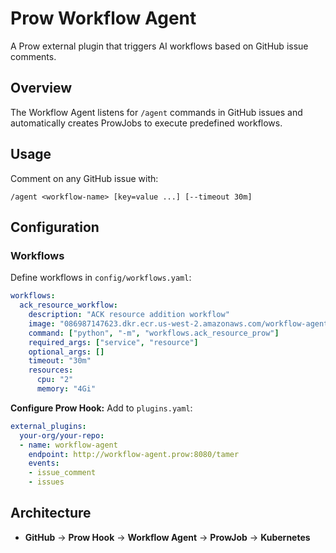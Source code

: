 # Prow Workflow Agent

A Prow external plugin that triggers AI workflows based on GitHub issue comments.

## Overview

The Workflow Agent listens for `/agent` commands in GitHub issues and automatically creates ProwJobs to execute predefined workflows.

## Usage

Comment on any GitHub issue with:
```
/agent <workflow-name> [key=value ...] [--timeout 30m]
```

## Configuration

### Workflows
Define workflows in `config/workflows.yaml`:
```yaml
workflows:
  ack_resource_workflow:
    description: "ACK resource addition workflow"
    image: "086987147623.dkr.ecr.us-west-2.amazonaws.com/workflow-agent:v1.0.7"
    command: ["python", "-m", "workflows.ack_resource_prow"]
    required_args: ["service", "resource"]
    optional_args: []
    timeout: "30m"
    resources:
      cpu: "2"
      memory: "4Gi"
```

**Configure Prow Hook:**
   Add to `plugins.yaml`:
   ```yaml
   external_plugins:
     your-org/your-repo:
     - name: workflow-agent
       endpoint: http://workflow-agent.prow:8080/tamer
       events:
       - issue_comment
       - issues
   ```

## Architecture

- **GitHub** → **Prow Hook** → **Workflow Agent** → **ProwJob** → **Kubernetes**
